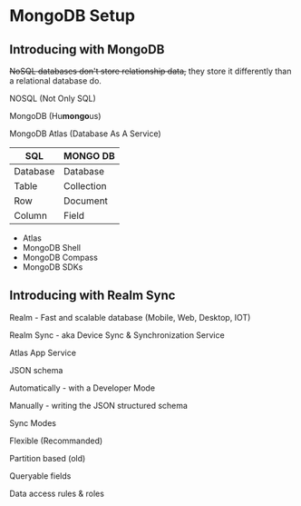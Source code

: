 # MongoDB Setup

## Introducing with MongoDB

~~NoSQL databases don't store relationship data,~~ they store it differently than a relational database do.

NOSQL (Not Only SQL)

MongoDB (Hu**mongo**us)

MongoDB Atlas (Database As A Service)

| SQL      | MONGO  DB  |
| -------- | ---------- |
| Database | Database   |
| Table    | Collection |
| Row      | Document   |
| Column   | Field      |

- Atlas
- MongoDB Shell
- MongoDB Compass
- MongoDB SDKs

## Introducing with Realm Sync

Realm - Fast and scalable database (Mobile, Web, Desktop, IOT)

Realm Sync - aka Device Sync & Synchronization Service

Atlas App Service



JSON schema

Automatically - with a Developer Mode

Manually - writing the JSON structured schema



Sync Modes

Flexible (Recommanded)

Partition based (old)



Queryable fields

Data access rules & roles
